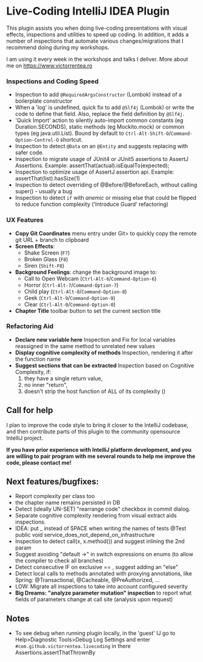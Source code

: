 # Live-Coding IntelliJ IDEA Plugin
<!-- Plugin description -->
This plugin assists you when doing live-coding presentations with visual effects, inspections and utilities to speed up coding. 
In addition, it adds a number of inspections that automate various changes/migrations that I recommend doing during my workshops.    

I am using it every week in the workshops and talks I deliver. More about me on https://www.victorrentea.ro

### Inspections and Coding Speed    
- Inspection to add `@RequiredArgsConstructor` (Lombok) instead of a boilerplate constructor
- When a 'log' is undefined, quick fix to add `@Slf4j` (Lombok) or write the code to define that field. Also, replace the field definition by `@Slf4j`.
- 'Quick Import' action to silently auto-import common constants (eg Duration.SECONDS), static methods (eg Mockito.mock) or common types (eg java.util.List). Bound by default to `Ctrl-Alt-Shift-O`/`Command-Option-Control-O` shortcut. 
- Inspection to detect `@Data` on an `@Entity` and suggests replacing with safer code.
- Inspection to migrate usage of JUnit4 or JUnit5 assertions to AssertJ Assertions. Example: assertThat(actual).isEqualTo(expected);
- Inspection to optimize usage of AssertJ assertion api. Example: assertThat(list).hasSize(1)
- Inspection to detect overriding of @Before/@BeforeEach, without calling super() - usually a bug
- Inspection to detect `if` with _anemic_ or missing else that could be flipped to reduce function complexity ('Introduce Guard' refactoring)

### UX Features
- **Copy Git Coordinates** menu entry under Git> to quickly copy the remote git URL + branch to clipboard
- **Screen Effects**: 
  - Shake Screen (`F7`)
  - Broken Glass (`F8`)
  - Siren (`Shift-F8`)
- **Background Feelings**: change the background image to:
  - Call to Open Webcam (`Ctrl-Alt-6`/`Command-Option-6`)
  - Horror (`Ctrl-Alt-7`/`Command-Option-7`)
  - Child play (`Ctrl-Alt-8`/`Command-Option-8`)
  - Geek (`Ctrl-Alt-9`/`Command-Option-9`)
  - Clear (`Ctrl-Alt-0`/`Command-Option-0`)
- **Chapter Title** toolbar button to set the current section title
### Refactoring Aid
- **Declare new variable here** Inspection and Fix for local variables reassigned in the same method to unrelated new values
- **Display cognitive complexity of methods** Inspection, rendering it after the function name
- **Suggest sections that can be extracted** Inspection based on Cognitive Complexity, if:
  1. they have a single return value,
  2. no inner "return",
  3. doesn't strip the host function of ALL of its complexity ()

<!-- Plugin description end -->
## Call for help
I plan to improve the code style to bring it closer to the IntelliJ codebase, and then contribute parts of this plugin to the community opensource IntelliJ project.

**If you have prior experience with IntelliJ platform development, and you are willing to pair program with me several rounds to help me improve the code, please contact me!** 

## Next features/bugfixes:
- Report complexity per class too
- the chapter name remains persisted in DB
- Detect (ideally UN-SET) "rearrange code" checkbox in commit dialog.
- Separate cognitive complexity rendering from visual extract aids inspections.
- IDEA: put _ instead of SPACE when writing the names of tests @Test public void service_does_not_depend_on_infrastructure
- Inspection to detect call(x, x.method()) and suggest inlining the 2nd param
- Suggest avoiding "default ->" in switch expressions on enums (to allow the compiler to check all branches)
- Detect consecutive IF on exclusive == , suggest adding an "else"
- Detect local calls to methods annotated with proxying annotations, like Spring: @Transactional, @Cacheable, @PreAuthorized, ... 
- LOW: Migrate all inspections to take into account configured severity
- **Big Dreams: "analyze parameter mutation" inspection** to report what fields of parameters change at call site (analysis upon request)
## Notes
- To see debug when running plugin locally, in the 'guest' IJ go to Help>Diagnostic Tools>Debug Log Settings and enter `#com.github.victorrentea.livecoding` in there
    Assertions.assertThatThrownBy

